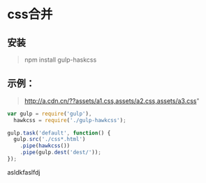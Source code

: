 # css合并

## 安装 

> npm install gulp-haskcss

## 示例： 
> http://a.cdn.cn/??assets/a1.css,assets/a2.css,assets/a3.css"


```javascript
var gulp = require('gulp'),
  hawkcss = require('./gulp-hawkcss');

gulp.task('default', function() {
  gulp.src('./css*.html')
    .pipe(hawkcss())
    .pipe(gulp.dest('dest/'));
});
```
asldkfaslfdj

